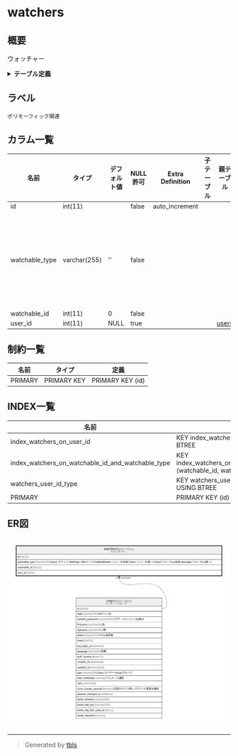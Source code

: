 # watchers

## 概要

ウォッチャー

<details>
<summary><strong>テーブル定義</strong></summary>

```sql
CREATE TABLE `watchers` (
  `id` int(11) NOT NULL AUTO_INCREMENT,
  `watchable_type` varchar(255) NOT NULL DEFAULT '',
  `watchable_id` int(11) NOT NULL DEFAULT 0,
  `user_id` int(11) DEFAULT NULL,
  PRIMARY KEY (`id`),
  KEY `watchers_user_id_type` (`user_id`,`watchable_type`),
  KEY `index_watchers_on_user_id` (`user_id`),
  KEY `index_watchers_on_watchable_id_and_watchable_type` (`watchable_id`,`watchable_type`)
) ENGINE=InnoDB DEFAULT CHARSET=utf8mb4 COLLATE=utf8mb4_general_ci
```

</details>

## ラベル

`ポリモーフィック関連`

## カラム一覧

| 名前             | タイプ          | デフォルト値       | NULL許可   | Extra Definition | 子テーブル      | 親テーブル             | コメント                                                                                                                                                       |
| -------------- | ------------ | ------------ | -------- | ---------------- | ---------- | ----------------- | ---------------------------------------------------------------------------------------------------------------------------------------------------------- |
| id             | int(11)      |              | false    | auto_increment   |            |                   |                                                                                                                                                            |
| watchable_type | varchar(255) | ''           | false    |                  |            |                   | Issue: チケット<br>WikiPage: Wikiページ<br>EnabledModule: ニュース(全体)<br>News: ニュース(単一)<br>Board:フォーラム(全体)<br>Message:フォーラム(単一)<br>                                  |
| watchable_id   | int(11)      | 0            | false    |                  |            |                   |                                                                                                                                                            |
| user_id        | int(11)      | NULL         | true     |                  |            | [users](users.md) |                                                                                                                                                            |

## 制約一覧

| 名前      | タイプ         | 定義               |
| ------- | ----------- | ---------------- |
| PRIMARY | PRIMARY KEY | PRIMARY KEY (id) |

## INDEX一覧

| 名前                                                | 定義                                                                                               |
| ------------------------------------------------- | ------------------------------------------------------------------------------------------------ |
| index_watchers_on_user_id                         | KEY index_watchers_on_user_id (user_id) USING BTREE                                              |
| index_watchers_on_watchable_id_and_watchable_type | KEY index_watchers_on_watchable_id_and_watchable_type (watchable_id, watchable_type) USING BTREE |
| watchers_user_id_type                             | KEY watchers_user_id_type (user_id, watchable_type) USING BTREE                                  |
| PRIMARY                                           | PRIMARY KEY (id) USING BTREE                                                                     |

## ER図

![er](watchers.svg)

---

> Generated by [tbls](https://github.com/k1LoW/tbls)
